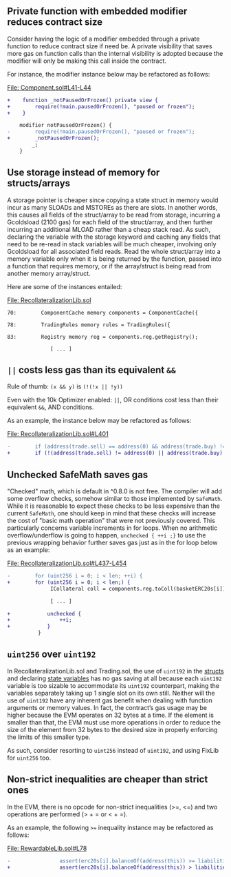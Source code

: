 ## Private function with embedded modifier reduces contract size
Consider having the logic of a modifier embedded through a private function to reduce contract size if need be. A private visibility that saves more gas on function calls than the internal visibility is adopted because the modifier will only be making this call inside the contract.

For instance, the modifier instance below may be refactored as follows:

[File: Component.sol#L41-L44](https://github.com/reserve-protocol/protocol/blob/df7ecadc2bae74244ace5e8b39e94bc992903158/contracts/p1/mixins/Component.sol#L41-L44)

```diff
+    function _notPausedOrFrozen() private view {
+        require(!main.pausedOrFrozen(), "paused or frozen");
+    }

    modifier notPausedOrFrozen() {
-        require(!main.pausedOrFrozen(), "paused or frozen");
+        _notPausedOrFrozen();
        _;
    }
```
## Use storage instead of memory for structs/arrays
A storage pointer is cheaper since copying a state struct in memory would incur as many SLOADs and MSTOREs as there are slots. In another words, this causes all fields of the struct/array to be read from storage, incurring a Gcoldsload (2100 gas) for each field of the struct/array, and then further incurring an additional MLOAD rather than a cheap stack read. As such, declaring the variable with the storage keyword and caching any fields that need to be re-read in stack variables will be much cheaper, involving only Gcoldsload for all associated field reads. Read the whole struct/array into a memory variable only when it is being returned by the function, passed into a function that requires memory, or if the array/struct is being read from another memory array/struct.

Here are some of the instances entailed:

[File: RecollateralizationLib.sol](https://github.com/reserve-protocol/protocol/blob/df7ecadc2bae74244ace5e8b39e94bc992903158/contracts/p1/mixins/RecollateralizationLib.sol)

```solidity
70:        ComponentCache memory components = ComponentCache({

78:        TradingRules memory rules = TradingRules({

83:        Registry memory reg = components.reg.getRegistry();

              [ ... ]
```
## `||` costs less gas than its equivalent `&&`
Rule of thumb: `(x && y)` is `(!(!x || !y))`

Even with the 10k Optimizer enabled: `||`, OR conditions cost less than their equivalent `&&`, AND conditions.

As an example, the instance below may be refactored as follows:

[File: RecollateralizationLib.sol#L401](https://github.com/reserve-protocol/protocol/blob/df7ecadc2bae74244ace5e8b39e94bc992903158/contracts/p1/mixins/RecollateralizationLib.sol#L401)

```diff
-        if (address(trade.sell) == address(0) && address(trade.buy) != address(0)) {
+        if (!(address(trade.sell) != address(0) || address(trade.buy) == address(0))) {
```
## Unchecked SafeMath saves gas
"Checked" math, which is default in ^0.8.0 is not free. The compiler will add some overflow checks, somehow similar to those implemented by `SafeMath`. While it is reasonable to expect these checks to be less expensive than the current `SafeMath`, one should keep in mind that these checks will increase the cost of "basic math operation" that were not previously covered. This particularly concerns variable increments in for loops. When no arithmetic overflow/underflow is going to happen, `unchecked { ++i ;}` to use the previous wrapping behavior further saves gas just as in the for loop below as an example:

[File: RecollateralizationLib.sol#L437-L454](https://github.com/reserve-protocol/protocol/blob/df7ecadc2bae74244ace5e8b39e94bc992903158/contracts/p1/mixins/RecollateralizationLib.sol#L437-L454)

```diff
-        for (uint256 i = 0; i < len; ++i) {
+        for (uint256 i = 0; i < len;) {
              ICollateral coll = components.reg.toColl(basketERC20s[i]);

              [ ... ]

+            unchecked {
+                ++i;
+            }
          }
```
## `uint256` over `uint192`
In RecollateralizationLib.sol and Trading.sol, the use of `uint192` in the [structs](https://github.com/reserve-protocol/protocol/blob/df7ecadc2bae74244ace5e8b39e94bc992903158/contracts/p1/mixins/RecollateralizationLib.sol#L24-L36) and declaring [state variables](https://github.com/reserve-protocol/protocol/blob/df7ecadc2bae74244ace5e8b39e94bc992903158/contracts/p1/mixins/Trading.sol#L20-L21) has no gas saving at all because each `uint192` variable is too sizable to accommodate its `uint192` counterpart, making the variables separately taking up 1 single slot on its own still. Neither will the use of `uint192` have any inherent gas benefit when dealing with function arguments or memory values. In fact, the contract’s gas usage may be higher because the EVM operates on 32 bytes at a time. If the element is smaller than that, the EVM must use more operations in order to reduce the size of the element from 32 bytes to the desired size in properly enforcing the limits of this smaller type.

As such, consider resorting to `uint256` instead of `uint192`, and using FixLib for `uint256` too.

## Non-strict inequalities are cheaper than strict ones
In the EVM, there is no opcode for non-strict inequalities (>=, <=) and two operations are performed (> + = or < + =).

As an example, the following `>=` inequality instance may be refactored as follows:

[File: RewardableLib.sol#L78](https://github.com/reserve-protocol/protocol/blob/df7ecadc2bae74244ace5e8b39e94bc992903158/contracts/p1/mixins/RewardableLib.sol#L78)

```diff
-                assert(erc20s[i].balanceOf(address(this)) >= liabilities[erc20s[i]]);
+                assert(erc20s[i].balanceOf(address(this)) > liabilities[erc20s[i]] - 1);
```
